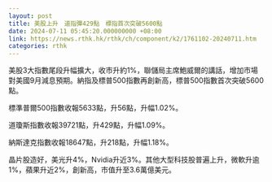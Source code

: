 ```yaml
---
layout: post
title: 美股上升　道指彈429點　標指首次突破5600點
date: 2024-07-11 05:45:20.000000000 +08:00
link: https://news.rthk.hk/rthk/ch/component/k2/1761102-20240711.htm
categories: rthk
---
```


美股3大指數尾段升幅擴大，收市升約1%，聯儲局主席鮑威爾的講話，增加市場對美國9月減息預期。納指及標普500指數再創新高，標普500指數首次突破5600點。

標準普爾500指數收報5633點，升56點，升幅1.02%。

道瓊斯指數收報39721點，升429點，升幅1.09%。

納斯達克指數收報18647點，升218點，升幅1.18%。

晶片股造好，美光升4%，Nvidia升近3%。其他大型科技股普遍上升，微軟升逾1%，蘋果升近2%，創新高，市值升至3.6萬億美元。
